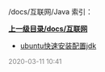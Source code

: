 /docs/互联网/Java 索引：


**[上一级目录/docs/互联网](/docs/互联网/index.md)**

- [ubuntu快速安装配置jdk](/docs/互联网/Java/ubuntu快速安装配置jdk.md)


<font size=2 color='grey'> 2020-03-11 10:41 </font>